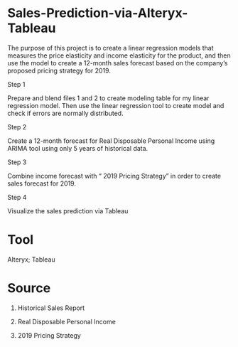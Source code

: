 # Sales-Prediction-via-Alteryx-Tableau
The purpose of this project is to create a linear regression models that measures the price elasticity and income elasticity for the product, and then use the model to create a 12-month sales forecast based on the company’s proposed pricing strategy for 2019.

Step 1

Prepare and blend files 1 and 2 to create modeling table for my linear regression model. Then use the linear regression tool to create model and check if errors are normally distributed.

Step 2

Create a 12-month forecast for Real Disposable Personal Income using ARIMA tool using only 5 years of historical data.

Step 3

Combine income forecast with “ 2019 Pricing Strategy” in order to create sales forecast for 2019.

Step 4

Visualize the sales prediction via Tableau


# Tool
Alteryx; Tableau

# Source
1. Historical Sales Report

2. Real Disposable Personal Income

3. 2019 Pricing Strategy

